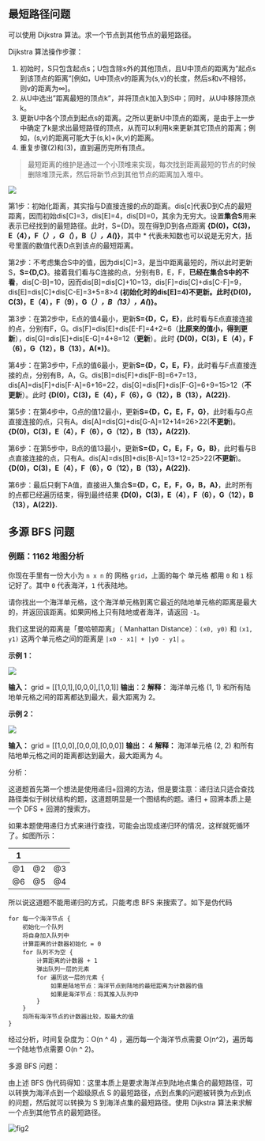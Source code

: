 ## 最短路径问题

可以使用 Dijkstra 算法。求一个节点到其他节点的最短路径。

Dijkstra 算法操作步骤：

1. 初始时，S只包含起点s；U包含除s外的其他顶点，且U中顶点的距离为”起点s到该顶点的距离”[例如，U中顶点v的距离为(s,v)的长度，然后s和v不相邻，则v的距离为∞]。
2. 从U中选出”距离最短的顶点k”，并将顶点k加入到S中；同时，从U中移除顶点k。
3. 更新U中各个顶点到起点s的距离。之所以更新U中顶点的距离，是由于上一步中确定了k是求出最短路径的顶点，从而可以利用k来更新其它顶点的距离；例如，(s,v)的距离可能大于(s,k)+(k,v)的距离。
4. 重复步骤(2)和(3)，直到遍历完所有顶点。

> 最短距离的维护是通过一个小顶堆来实现，每次找到距离最短的节点的时候删除堆顶元素，然后将新节点到其他节点的距离加入堆中。

![](https://img2023.cnblogs.com/blog/2761052/202212/2761052-20221212143700505-1902228030.png)

第1步：初始化距离，其实指与D直接连接的点的距离。dis[c]代表D到C点的最短距离，因而初始dis[C]=3，dis[E]=4，dis[D]=0，其余为无穷大。设置**集合S**用来表示已经找到的最短路径。此时，S={D}。现在得到D到各点距离 **{D(0)，C(3)，E（4），F（*），G（*），B（*），A(*)}**，其中 * 代表未知数也可以说是无穷大，括号里面的数值代表D点到该点的最短距离。

第2步：不考虑集合S中的值，因为dis[C]=3，是当中距离最短的，所以此时更新S，**S={D,C}**。接着我们看与C连接的点，分别有B，E，F，**已经在集合S中的不看**，dis[C-B]=10，因而dis[B]=dis[C]+10=13，dis[F]=dis[C]+dis[C-F]=9，dis[E]=dis[C]+dis[C-E]=3+5=8>4 **(初始化时的dis[E]=4)不更新。此时{D(0)，C(3)，E（4），F（9），G（*），B（13），A(*)}。**

第3步：在第2步中，E点的值4最小，更新**S={D，C，E}**，此时看与E点直接连接的点，分别有F，G。dis[F]=dis[E]+dis[E-F]=4+2=6（**比原来的值小，得到更新**），dis[G]=dis[E]+dis[E-G]=4+8=12（**更新**）。此时 **{D(0)，C(3)，E（4），F（6），G（12），B（13），A(*)}**。

第4步：在第3步中，F点的值6最小，更新**S={D，C，E，F}**，此时看与F点直接连接的点，分别有B，A，G。dis[B]=dis[F]+dis[F-B]=6+7=13，dis[A]=dis[F]+dis[F-A]=6+16=22，dis[G]=dis[F]+dis[F-G]=6+9=15>12（**不更新**）。此时 **{D(0)，C(3)，E（4），F（6），G（12），B（13），A(22)}.**

第5步：在第4步中，G点的值12最小，更新**S={D，C，E，F，G}**，此时看与G点直接连接的点，只有A。dis[A]=dis[G]+dis[G-A]=12+14=26>22(**不更新**)。**{D(0)，C(3)，E（4），F（6），G（12），B（13），A(22)}.**

第6步：在第5步中，B点的值13最小，更新**S={D，C，E，F，G，B}**，此时看与B点直接连接的点，只有A。dis[A]=dis[B]+dis[B-A]=13+12=25>22(**不更新**)。**{D(0)，C(3)，E（4），F（6），G（12），B（13），A(22)}.**

第6步：最后只剩下A值，直接进入集合**S={D，C，E，F，G，B，A}**，此时所有的点都已经遍历结束，得到最终结果 **{D(0)，C(3)，E（4），F（6），G（12），B（13），A(22)}.** 

## 多源 BFS 问题

### 例题：1162 地图分析

你现在手里有一份大小为 `n x n` 的 网格 `grid`，上面的每个 单元格 都用 `0` 和 `1` 标记好了。其中 `0` 代表海洋，`1` 代表陆地。

请你找出一个海洋单元格，这个海洋单元格到离它最近的陆地单元格的距离是最大的，并返回该距离。如果网格上只有陆地或者海洋，请返回 `-1`。

我们这里说的距离是「曼哈顿距离」（ Manhattan Distance）：`(x0, y0)` 和 `(x1, y1)` 这两个单元格之间的距离是 `|x0 - x1| + |y0 - y1|` 。

**示例 1：**

**![](https://img2023.cnblogs.com/blog/2761052/202212/2761052-20221212143701198-498658831.png)**

**输入：** grid = [[1,0,1],[0,0,0],[1,0,1]]
**输出**：2
**解释**：
海洋单元格 (1, 1) 和所有陆地单元格之间的距离都达到最大，最大距离为 2。

**示例 2：**

**![](https://img2023.cnblogs.com/blog/2761052/202212/2761052-20221212143701757-959107806.png)**

**输入：** grid = [[1,0,0],[0,0,0],[0,0,0]]
**输出：** 4
**解释：** 
海洋单元格 (2, 2) 和所有陆地单元格之间的距离都达到最大，最大距离为 4。

分析：

这道题首先第一个想法是使用递归+回溯的方法，但是要注意：递归法只适合查找路径类似于树状结构的题，这道题明显是一个图结构的题。递归 + 回溯本质上是一个 DFS + 回溯的搜索方。

如果本题使用递归方式来进行查找，可能会出现成递归环的情况，这样就死循环了。如图所示：

| 1   |     |     |
| --- | --- | --- |
| @1  | @2  | @3  |
| @6  | @5  | @4  |

所以说这道题不能用递归的方式，只能考虑 BFS 来搜索了。如下是伪代码

```
for 每一个海洋节点 {
    初始化一个队列
    将自身加入队列中
    计算距离的计数器初始化 = 0
    for 队列不为空 {
        计算距离的计数器 + 1
        弹出队列一层的元素
        for 遍历这一层的元素 {
            如果是陆地节点：海洋节点到陆地的最短距离为计数器的值
            如果是海洋节点：将其推入队列中
        }
    }
    将所有海洋节点的计数器比较，取最大的值
}
```

经过分析，时间复杂度为：O(n ^ 4) ，遍历每一个海洋节点需要 O(n^2)，遍历每一个陆地节点需要 O(n ^ 2)。

多源 BFS 问题：

由上述 BFS 伪代码得知：这里本质上是要求海洋点到陆地点集合的最短路径，可以转换为海洋点到一个超级原点 S 的最短路径，点到点集的问题被转换为点到点的问题，然后就可以转换为 S 到海洋点集的最短路径。使用 Dijkstra 算法来求解一个点到其他节点的最短路径。

![fig2](https://img2023.cnblogs.com/blog/2761052/202212/2761052-20221212143703116-823698629.png)
